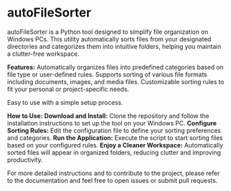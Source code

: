 # autoFileSorter
autoFileSorter is a Python tool designed to simplify file organization on Windows PCs.
This utility automatically sorts files from your designated directories
and categorizes them into intuitive folders, helping you maintain a clutter-free workspace.

**Features:**
Automatically organizes files into predefined categories based on file type or user-defined rules.
Supports sorting of various file formats including documents, images, and media files.
Customizable sorting rules to fit your personal or project-specific needs.

Easy to use with a simple setup process.

**How to Use:**
**Download and Install:** Clone the repository and follow the installation instructions to set up the tool on your Windows PC.
**Configure Sorting Rules:** Edit the configuration file to define your sorting preferences and categories.
**Run the Application:** Execute the script to start sorting files based on your configured rules.
**Enjoy a Cleaner Workspace:** Automatically sorted files will appear in organized folders, reducing clutter and improving productivity.

For more detailed instructions and to contribute to the project, please refer to the documentation and feel free to open issues or submit pull requests.

